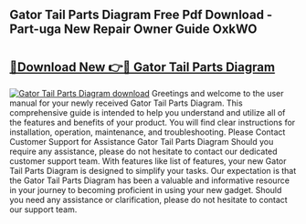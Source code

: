 ## Gator Tail Parts Diagram Free Pdf Download - Part-uga New Repair Owner Guide OxkWO

# <h2><a href="http://dfhme73.blite.top/?on=Gator+Tail+Parts+Diagram">🔗Download New 👉🔴 Gator Tail Parts Diagram</a></h2>

[![Gator Tail Parts Diagram download](https://i.imgur.com/lujVjoI.png)](http://dfhme73.blite.top/?on=Gator+Tail+Parts+Diagram)
Greetings and welcome to the user manual for your newly received Gator Tail Parts Diagram. This comprehensive guide is intended to help you understand and utilize all of the features and benefits of your product. You will find clear instructions for installation, operation, maintenance, and troubleshooting. Please Contact Customer Support for Assistance Gator Tail Parts Diagram Should you require any assistance, please do not hesitate to contact our dedicated customer support team. With features like list of features, your new Gator Tail Parts Diagram is designed to simplify your tasks. Our expectation is that the Gator Tail Parts Diagram has been a valuable and informative resource in your journey to becoming proficient in using your new gadget. Should you need any assistance or clarification, please do not hesitate to contact our support team.
